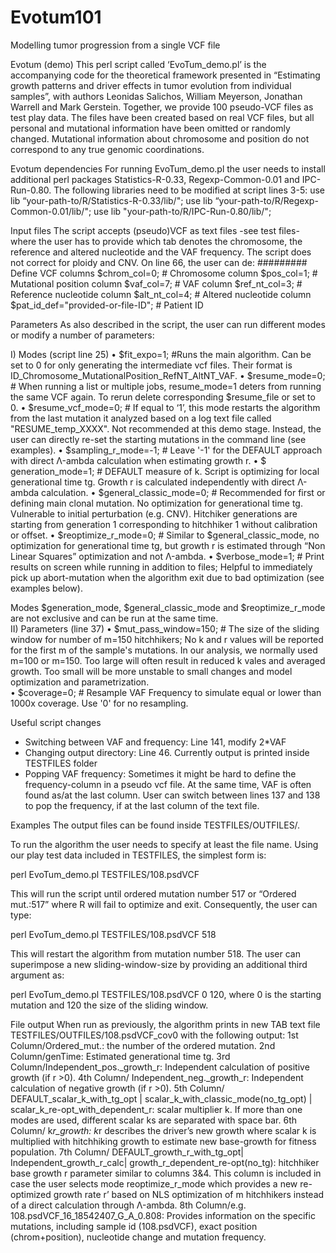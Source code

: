 # Evotum101
Modelling tumor progression from a single VCF file

Evotum (demo)
This perl script called ‘EvoTum_demo.pl’ is the accompanying code for the theoretical framework presented in “Estimating growth patterns and driver effects in tumor evolution from individual samples”, with authors Leonidas Salichos, William Meyerson, Jonathan Warrell and Mark Gerstein. Together, we provide 100 pseudo-VCF files as test play data. The files have been created based on real VCF files, but all personal and mutational information have been omitted or randomly changed. Mutational information about chromosome and position do not correspond to any true genomic coordinations.  

Evotum dependencies
For running EvoTum_demo.pl the user needs to install additional perl packages Statistics-R-0.33, Regexp-Common-0.01 and IPC-Run-0.80. 
The following libraries need to be modified at script lines 3-5:
use lib “your-path-to/R/Statistics-R-0.33/lib/";
use lib “your-path-to/R/Regexp-Common-0.01/lib/";
use lib "your-path-to/R/IPC-Run-0.80/lib/";

Input files
The script accepts (pseudo)VCF as text files -see test files- where the user has to provide which tab denotes the chromosome, the reference and altered nucleotide and the VAF frequency. The script does not correct for ploidy and CNV. On line 66, the user can de:
######### Define VCF columns 
$chrom_col=0;   #       Chromosome column
$pos_col=1;     #       Mutational position column
$vaf_col=7;     #       VAF column
$ref_nt_col=3;  #       Reference nucleotide column
$alt_nt_col=4;  #       Altered nucleotide column
$pat_id_def="provided-or-file-ID";   #       Patient ID

Parameters
As also described in the script, the user can run different modes or modify a number of parameters:

I)	Modes (script line 25)
•	$fit_expo=1;    #Runs the main algorithm. Can be set to 0 for only generating the intermediate vcf files. Their format is ID_Chromosome_MutationalPosition_RefNT_AltNT_VAF. 
•	$resume_mode=0;  # When running a list or multiple jobs, resume_mode=1 deters from running the same VCF again. To rerun delete corresponding $resume_file or set to 0.
•	$resume_vcf_mode=0;     # If equal to ‘1’, this mode restarts the algorithm from the last mutation it analyzed based on a log text file called "RESUME_temp_XXXX". Not recommended at this demo stage. Instead, the user can directly re-set the starting mutations in the command line (see examples). 
•	$sampling_r_mode=-1;    # Leave '-1' for the DEFAULT approach with direct Λ-ambda calculation when estimating growth r. 
•	$ generation_mode=1;     # DEFAULT  measure of k. Script is optimizing for local generational time tg. Growth r is calculated independently with direct Λ-ambda calculation.
•	$general_classic_mode=0;        # Recommended for first or defining main clonal mutation. No optimization for generational time tg. Vulnerable to initial perturbation (e.g. CNV). Hitchiker generations are starting from generation 1 corresponding to hitchhiker 1 without calibration or offset.
•	$reoptimize_r_mode=0;   # Similar to $general_classic_mode, no optimization for generational time tg, but growth r is estimated through “Non Linear Squares” optimization and not Λ-ambda. 
•	$verbose_mode=1;        #       Print results on screen while running in addition to files; Helpful to immediately pick up abort-mutation when the algorithm exit due to bad optimization (see examples below).

Modes $generation_mode, $general_classic_mode and $reoptimize_r_mode are not exclusive and can be run at the same time.   		
II)	Parameters (line 37)
•	$mut_pass_window=150;   #	The size of the sliding window for number of m=150 hitchhikers; No k and r values will be reported for the first m of the sample's mutations. In our analysis, we normally used m=100 or m=150. Too large will often result in reduced k vales and averaged growth. Too small will be more unstable to small changes and model optimization and parametrization.  
•	$coverage=0;   # Resample VAF Frequency to simulate equal or lower than 1000x coverage. Use '0' for no resampling.

Useful script changes
-	Switching between VAF and frequency: Line 141, modify 2*VAF
-	Changing output directory: Line 46. Currently output is printed inside TESTFILES folder
-	Popping VAF frequency: Sometimes it might be hard to define the frequency-column in a pseudo vcf file. At the same time, VAF is often found as/at the last column. User can switch between lines 137 and 138 to pop the frequency, if at the last column of the text file.

Examples 
The output files can be found inside TESTFILES/OUTFILES/. 

To run the algorithm the user needs to specify at least the file name. Using our play test data included in TESTFILES, the simplest form is:

perl EvoTum_demo.pl TESTFILES/108.psdVCF

This will run the script until ordered mutation number 517 or “Ordered mut.:517” where R will fail to optimize and exit. Consequently, the user can type:

perl EvoTum_demo.pl TESTFILES/108.psdVCF 518

This will restart the algorithm from mutation number 518. The user can superimpose a new sliding-window-size by providing an additional third argument as:

perl EvoTum_demo.pl TESTFILES/108.psdVCF 0 120, where 0 is the starting mutation and 120 the size of the sliding window.


File output
When run as previously, the algorithm prints in new TAB text file TESTFILES/OUTFILES/108.psdVCF_cov0 with the following output:
1st Column/Ordered_mut.: the number of the ordered mutation. 
2nd Column/genTime: Estimated generational time tg.
3rd Column/Independent_pos._growth_r: Independent calculation of positive growth (if r >0).
4th Column/ Independent_neg._growth_r: Independent calculation of negative growth (if r >0).
5th Column/ DEFAULT_scalar_k_with_tg_opt | scalar_k_with_classic_mode(no_tg_opt) | scalar_k_re-opt_with_dependent_r: scalar multiplier k. If more than one modes are used, different scalar ks are separated with space bar.
6th Column/ k*r_growth: k*r describes the driver’s new growth where scalar k is multiplied with hitchhiking growth to estimate new base-growth for fitness population. 
7th Column/ DEFAULT_growth_r_with_tg_opt| Independent_growth_r_calc| growth_r_dependent_re-opt(no_tg): hitchhiker base growth r parameter similar to columns 3&4. This column is included in case the user selects mode reoptimize_r_mode which provides a new re-optimized growth rate r’ based on NLS optimization of m hitchhikers instead of a direct calculation through Λ-ambda. 
8th Column/e.g. 108.psdVCF_16_18542407_G_A_0.808: Provides information on the specific mutations, including sample id (108.psdVCF), exact position (chrom+position), nucleotide change and mutation frequency.
